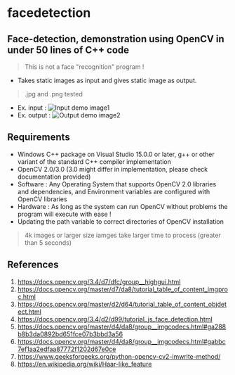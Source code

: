 # facedetection
## Face-detection, demonstration using OpenCV in under 50 lines of C++ code

> This is not a face "recognition" program !

- Takes static images as input and gives static image as output.
> .jpg and .png tested 

- Ex. input : ![Input demo image1](https://github.com/ma-phi/facedetection/tree/main/assets/image1.png)
- Ex. output : ![Output demo image2](https://github.com/ma-phi/facedetection/tree/main/assets/image2.png)

## Requirements

- Windows C++ package on Visual Studio 15.0.0 or later, g++ or other variant of the standard C++ compiler implementation
- OpenCV 2.0/3.0 (3.0 might differ in implementation, please check documentation provided) 
- Software : Any Operating System that supports OpenCV 2.0 libraries and dependencies, and Environment variables are configured with OpenCV libraries
- Hardware : As long as the system can run OpenCV without problems the program will execute with ease !
- Updating the path variable to correct directories of OpenCV installation

> 4k images or larger size iamges take larger time to process (greater than 5 seconds)

## References

1. https://docs.opencv.org/3.4/d7/dfc/group__highgui.html
2. https://docs.opencv.org/master/d7/da8/tutorial_table_of_content_imgproc.html
3. https://docs.opencv.org/master/d2/d64/tutorial_table_of_content_objdetect.html
4. https://docs.opencv.org/3.4/d2/d99/tutorial_js_face_detection.html
5. https://docs.opencv.org/master/d4/da8/group__imgcodecs.html#ga288b8b3da0892bd651fce07b3bbd3a56
6. https://docs.opencv.org/master/d4/da8/group__imgcodecs.html#gabbc7ef1aa2edfaa87772f1202d67e0ce
7. https://www.geeksforgeeks.org/python-opencv-cv2-imwrite-method/
8. https://en.wikipedia.org/wiki/Haar-like_feature
